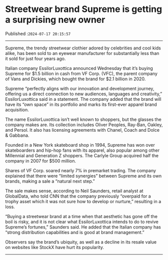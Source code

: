 # Streetwear brand Supreme is getting a surprising new owner

Published :`2024-07-17 20:15:57`

---

Supreme, the trendy streetwear clothier adored by celebrities and cool kids alike, has been sold to an eyewear manufacturer for substantially less than it sold for just four years ago.

Italian company EssilorLuxottica announced Wednesday that it’s buying Supreme for $1.5 billion in cash from VF Corp. (VFC), the parent company of Vans and Dickies, which bought the brand for $2.1 billion in 2020.

Supreme “perfectly aligns with our innovation and development journey, offering us a direct connection to new audiences, languages and creativity,” EssilorLuxottica said in a statement. The company added that the brand will have its “own space” in its portfolio and marks its first-ever apparel brand acquisition.

The name EssilorLuxottica isn’t well known to shoppers, but the glasses the company makes are. Its collection includes Oliver Peoples, Ray-Ban, Oakley, and Persol. It also has licensing agreements with Chanel, Coach and Dolce & Gabbana.

Founded in a New York skateboard shop in 1994, Supreme has won over skateboarders and hip-hop fans with its apparel, also popular among other Millennial and Generation Z shoppers. The Carlyle Group acquired half the company in 2007 for $500 million.

Shares of VF Corp. soared nearly 7% in premarket trading. The company explained that there were “limited synergies” between Supreme and its own brands, making a sale a “natural next step.”

The sale makes sense, according to Neil Saunders, retail analyst at GlobalData, who told CNN that the company previously “overpaid for a trophy asset which it was not sure how to develop or nurture,” resulting in a loss.

“Buying a streetwear brand at a time when that aesthetic has gone off the boil is risky, and it is not clear what EssilorLuxottica intends to do to revive Supreme’s fortunes,” Saunders said. He added that the Italian company has “strong distribution capabilities and is good at brand management.”

Observers say the brand’s ubiquity, as well as a decline in its resale value on websites like StockX have hurt its popularity.

---

